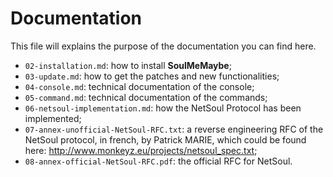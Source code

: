 # Documentation

This file will explains the purpose of the documentation you can find here.

* `02-installation.md`: how to install **SoulMeMaybe**;
* `03-update.md`: how to get the patches and new functionalities;
* `04-console.md`: technical documentation of the console;
* `05-command.md`: technical documentation of the commands;
* `06-netsoul-implementation.md`: how the NetSoul Protocol has been implemented;
* `07-annex-unofficial-NetSoul-RFC.txt`: a reverse engineering RFC of the
  NetSoul protocol, in french, by Patrick MARIE, which could be found here:
  http://www.monkeyz.eu/projects/netsoul_spec.txt;
* `08-annex-official-NetSoul-RFC.pdf`: the official RFC for NetSoul.
